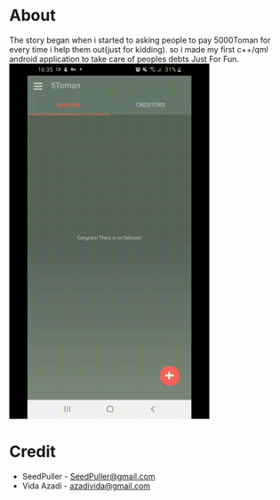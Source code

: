 # About
The story began when i started to asking people to pay 5000Toman for every time i help them out(just for kidding). 
so i made my first c++/qml android application to take care of peoples debts Just For Fun.
![demo](demo.gif)
# Credit
- SeedPuller - SeedPuller@gmail.com
- Vida Azadi - azadivida@gmail.com
